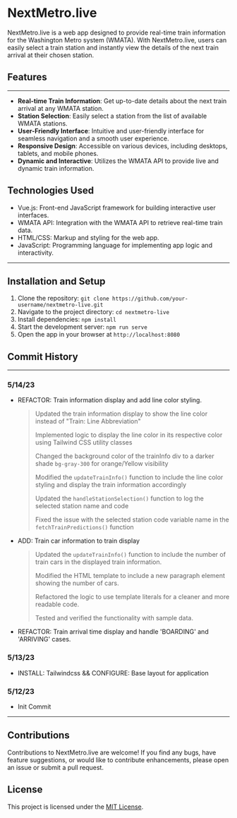 # NextMetro.live

NextMetro.live is a web app designed to provide real-time train information for the Washington Metro system (WMATA). With NextMetro.live, users can easily select a train station and instantly view the details of the next train arrival at their chosen station.

## Features

___

- **Real-time Train Information**: Get up-to-date details about the next train arrival at any WMATA station.
- **Station Selection**: Easily select a station from the list of available WMATA stations.
- **User-Friendly Interface**: Intuitive and user-friendly interface for seamless navigation and a smooth user experience.
- **Responsive Design**: Accessible on various devices, including desktops, tablets, and mobile phones.
- **Dynamic and Interactive**: Utilizes the WMATA API to provide live and dynamic train information.

## Technologies Used

- Vue.js: Front-end JavaScript framework for building interactive user interfaces.
- WMATA API: Integration with the WMATA API to retrieve real-time train data.
- HTML/CSS: Markup and styling for the web app.
- JavaScript: Programming language for implementing app logic and interactivity.

___

## Installation and Setup

1. Clone the repository: `git clone https://github.com/your-username/nextmetro-live.git`
2. Navigate to the project directory: `cd nextmetro-live`
3. Install dependencies: `npm install`
4. Start the development server: `npm run serve`
5. Open the app in your browser at `http://localhost:8080`

## Commit History

___

### 5/14/23

- REFACTOR: Train information display and add line color styling.
   >Updated the train information display to show the line color instead of "Train: Line Abbreviation"
   >
   > Implemented logic to display the line color in its respective color using Tailwind CSS utility classes
   >
   > Changed the background color of the trainInfo div to a darker shade `bg-gray-300` for orange/Yellow visibility
   >
   > Modified the `updateTrainInfo()` function to include the line color styling and display the train information accordingly
   >
   > Updated the `handleStationSelection()` function to log the selected station name and code
   >
   > Fixed the issue with the selected station code variable name in the `fetchTrainPredictions()` function
   >

- ADD: Train car information to train display
   >Updated the `updateTrainInfo()` function to include the number of train cars in the displayed train information.
   >
   >Modified the HTML template to include a new paragraph element showing the number of cars.
   >
   >Refactored the logic to use template literals for a cleaner and more readable code.
   >
   >Tested and verified the functionality with sample data.

- REFACTOR: Train arrival time display and handle 'BOARDING' and 'ARRIVING' cases.




### 5/13/23

- INSTALL: Tailwindcss && CONFIGURE: Base layout for application

### 5/12/23

- Init Commit

___

## Contributions

Contributions to NextMetro.live are welcome! If you find any bugs, have feature suggestions, or would like to contribute enhancements, please open an issue or submit a pull request.

## License

This project is licensed under the [MIT License](LICENSE).
